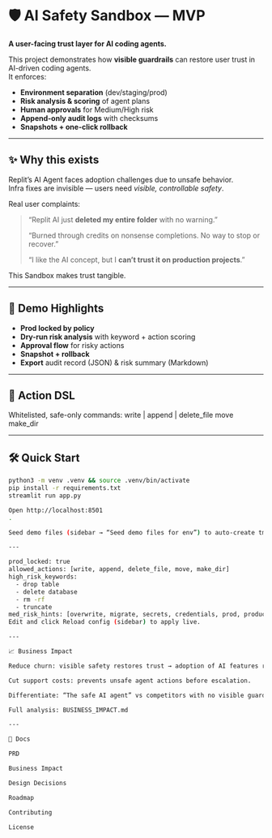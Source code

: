 # 🛡️ AI Safety Sandbox — MVP

**A user-facing trust layer for AI coding agents.**

This project demonstrates how **visible guardrails** can restore user trust in AI-driven coding agents.  
It enforces:
- **Environment separation** (dev/staging/prod)
- **Risk analysis & scoring** of agent plans
- **Human approvals** for Medium/High risk
- **Append-only audit logs** with checksums
- **Snapshots + one-click rollback**

---

## ✨ Why this exists
Replit’s AI Agent faces adoption challenges due to unsafe behavior.  
Infra fixes are invisible — users need *visible, controllable safety*.  

Real user complaints:  
> “Replit AI just **deleted my entire folder** with no warning.”  
>  
> “Burned through credits on nonsense completions. No way to stop or recover.”  
>  
> “I like the AI concept, but I **can’t trust it on production projects**.”  

This Sandbox makes trust tangible.


---

## 🚀 Demo Highlights
- **Prod locked by policy**
- **Dry-run risk analysis** with keyword + action scoring
- **Approval flow** for risky actions
- **Snapshot + rollback**
- **Export** audit record (JSON) & risk summary (Markdown)

---

## 🧩 Action DSL
Whitelisted, safe-only commands:
write <path> | <content>
append <path> | <content>
delete_file <path>
move <src> <dst>
make_dir <path>

---

## 🛠️ Quick Start

```bash
python3 -m venv .venv && source .venv/bin/activate
pip install -r requirements.txt
streamlit run app.py

Open http://localhost:8501
.

Seed demo files (sidebar → “Seed demo files for env”) to auto-create tmp/output.txt and old/legacy.sql.

---

prod_locked: true
allowed_actions: [write, append, delete_file, move, make_dir]
high_risk_keywords:
  - drop table
  - delete database
  - rm -rf
  - truncate
med_risk_hints: [overwrite, migrate, secrets, credentials, prod, production]
Edit and click Reload config (sidebar) to apply live.

---

📈 Business Impact

Reduce churn: visible safety restores trust → adoption of AI features rises.

Cut support costs: prevents unsafe agent actions before escalation.

Differentiate: “The safe AI agent” vs competitors with no visible guardrails.

Full analysis: BUSINESS_IMPACT.md

---

📄 Docs

PRD

Business Impact

Design Decisions

Roadmap

Contributing

License

